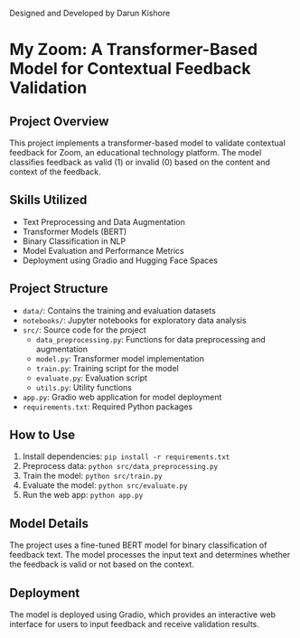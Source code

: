 Designed and Developed by Darun Kishore

# My Zoom: A Transformer-Based Model for Contextual Feedback Validation

## Project Overview
This project implements a transformer-based model to validate contextual feedback for Zoom, an educational technology platform. The model classifies feedback as valid (1) or invalid (0) based on the content and context of the feedback.

## Skills Utilized
- Text Preprocessing and Data Augmentation
- Transformer Models (BERT)
- Binary Classification in NLP
- Model Evaluation and Performance Metrics
- Deployment using Gradio and Hugging Face Spaces

## Project Structure
- `data/`: Contains the training and evaluation datasets
- `notebooks/`: Jupyter notebooks for exploratory data analysis
- `src/`: Source code for the project
  - `data_preprocessing.py`: Functions for data preprocessing and augmentation
  - `model.py`: Transformer model implementation
  - `train.py`: Training script for the model
  - `evaluate.py`: Evaluation script
  - `utils.py`: Utility functions
- `app.py`: Gradio web application for model deployment
- `requirements.txt`: Required Python packages

## How to Use
1. Install dependencies: `pip install -r requirements.txt`
2. Preprocess data: `python src/data_preprocessing.py`
3. Train the model: `python src/train.py`
4. Evaluate the model: `python src/evaluate.py`
5. Run the web app: `python app.py`

## Model Details
The project uses a fine-tuned BERT model for binary classification of feedback text. The model processes the input text and determines whether the feedback is valid or not based on the context.

## Deployment
The model is deployed using Gradio, which provides an interactive web interface for users to input feedback and receive validation results.
